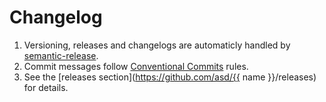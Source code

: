 # Changelog

1. Versioning, releases and changelogs are automaticly handled by
   [semantic-release](https://github.com/semantic-release/semantic-release).
1. Commit messages follow
   [Conventional Commits](https://www.conventionalcommits.org/) rules.
1. See the [releases section](https://github.com/asd/{{ name }}/releases) for
   details.
